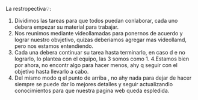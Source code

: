 La restropectiva💡:

1. Dividimos las  tareas para que todos puedan conlaborar, cada uno debera empezar su material para trabajar.
2. Nos reunimos mediante videollamadas para ponernos de acuerdo y lograr nuestro obvjetivo, quizas deberiamos agregar mas videollamd, pero nos estamos entendiendo.
3. Cada una debera continuar su tarea hasta terminarlo, en caso d e  no lograrlo, lo plantea con el equipo, las 3 somos como 1.
4.Estamos bien por ahora, no encontr algo para hacer menos, ahy q  seguir con  el objetivo hasta llevarlo a cabo.
5. Del mismo modo q el punto de arriba , no ahy nada para dejar de hacer siempre  se puede dar lo mejores detalles y seguir actualizandlo  conocimientos para que 
nuestra pagina web queda espledida.

